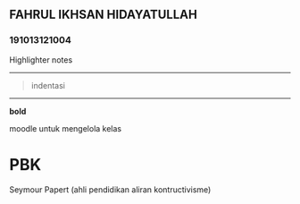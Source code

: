 ## FAHRUL IKHSAN HIDAYATULLAH
### 191013121004 
Highlighter notes

---
> indentasi
---

__bold__

moodle untuk mengelola kelas

# PBK

Seymour Papert (ahli pendidikan aliran kontructivisme)
